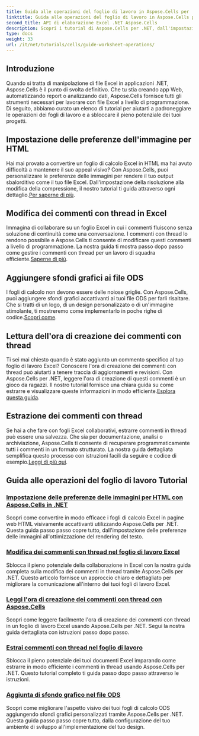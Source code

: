 ```yaml
---
title: Guida alle operazioni del foglio di lavoro in Aspose.Cells per .NET
linktitle: Guida alle operazioni del foglio di lavoro in Aspose.Cells per .NET
second_title: API di elaborazione Excel .NET Aspose.Cells
description: Scopri i tutorial di Aspose.Cells per .NET, dall'impostazione delle preferenze di immagine per HTML all'aggiunta di sfondi grafici in ODS. Impara con le guide passo-passo.
type: docs
weight: 33
url: /it/net/tutorials/cells/guide-worksheet-operations/
---
```

## Introduzione

Quando si tratta di manipolazione di file Excel in applicazioni .NET, Aspose.Cells è il punto di svolta definitivo. Che tu stia creando app Web, automatizzando report o analizzando dati, Aspose.Cells fornisce tutti gli strumenti necessari per lavorare con file Excel a livello di programmazione. Di seguito, abbiamo curato un elenco di tutorial per aiutarti a padroneggiare le operazioni dei fogli di lavoro e a sbloccare il pieno potenziale dei tuoi progetti.

## Impostazione delle preferenze dell'immagine per HTML 
 
Hai mai provato a convertire un foglio di calcolo Excel in HTML ma hai avuto difficoltà a mantenere il suo appeal visivo? Con Aspose.Cells, puoi personalizzare le preferenze delle immagini per rendere il tuo output sbalorditivo come il tuo file Excel. Dall'impostazione della risoluzione alla modifica della compressione, il nostro tutorial ti guida attraverso ogni dettaglio.[Per saperne di più](./setting-image-preferences/).

## Modifica dei commenti con thread in Excel 
 
 Immagina di collaborare su un foglio Excel in cui i commenti fluiscono senza soluzione di continuità come una conversazione. I commenti con thread lo rendono possibile e Aspose.Cells ti consente di modificare questi commenti a livello di programmazione. La nostra guida ti mostra passo dopo passo come gestire i commenti con thread per un lavoro di squadra efficiente.[Saperne di più](./editing-threaded-comments/).

## Aggiungere sfondi grafici ai file ODS
  
 I fogli di calcolo non devono essere delle noiose griglie. Con Aspose.Cells, puoi aggiungere sfondi grafici accattivanti ai tuoi file ODS per farli risaltare. Che si tratti di un logo, di un design personalizzato o di un'immagine stimolante, ti mostreremo come implementarlo in poche righe di codice.[Scopri come](./adding-graphic-background-in-ods-file/).

## Lettura dell'ora di creazione dei commenti con thread  

 Ti sei mai chiesto quando è stato aggiunto un commento specifico al tuo foglio di lavoro Excel? Conoscere l'ora di creazione dei commenti con thread può aiutarti a tenere traccia di aggiornamenti e revisioni. Con Aspose.Cells per .NET, leggere l'ora di creazione di questi commenti è un gioco da ragazzi. Il nostro tutorial fornisce una chiara guida su come estrarre e visualizzare queste informazioni in modo efficiente.[Esplora questa guida](./read-created-time-of-threaded-comment/).

## Estrazione dei commenti con thread  

 Se hai a che fare con fogli Excel collaborativi, estrarre commenti in thread può essere una salvezza. Che sia per documentazione, analisi o archiviazione, Aspose.Cells ti consente di recuperare programmaticamente tutti i commenti in un formato strutturato. La nostra guida dettagliata semplifica questo processo con istruzioni facili da seguire e codice di esempio.[Leggi di più qui](./extract-threaded-comments/).

## Guida alle operazioni del foglio di lavoro Tutorial
### [Impostazione delle preferenze delle immagini per HTML con Aspose.Cells in .NET](./setting-image-preferences/)
Scopri come convertire in modo efficace i fogli di calcolo Excel in pagine web HTML visivamente accattivanti utilizzando Aspose.Cells per .NET. Questa guida passo passo copre tutto, dall'impostazione delle preferenze delle immagini all'ottimizzazione del rendering del testo.
### [Modifica dei commenti con thread nel foglio di lavoro Excel](./editing-threaded-comments/)
Sblocca il pieno potenziale della collaborazione in Excel con la nostra guida completa sulla modifica dei commenti in thread tramite Aspose.Cells per .NET. Questo articolo fornisce un approccio chiaro e dettagliato per migliorare la comunicazione all'interno dei tuoi fogli di lavoro Excel.
### [Leggi l'ora di creazione dei commenti con thread con Aspose.Cells](./read-created-time-of-threaded-comment/)
Scopri come leggere facilmente l'ora di creazione dei commenti con thread in un foglio di lavoro Excel usando Aspose.Cells per .NET. Segui la nostra guida dettagliata con istruzioni passo dopo passo.
### [Estrai commenti con thread nel foglio di lavoro](./extract-threaded-comments/)
Sblocca il pieno potenziale dei tuoi documenti Excel imparando come estrarre in modo efficiente i commenti in thread usando Aspose.Cells per .NET. Questo tutorial completo ti guida passo dopo passo attraverso le istruzioni.
### [Aggiunta di sfondo grafico nel file ODS](./adding-graphic-background-in-ods-file/)
Scopri come migliorare l'aspetto visivo dei tuoi fogli di calcolo ODS aggiungendo sfondi grafici personalizzati tramite Aspose.Cells per .NET. Questa guida passo passo copre tutto, dalla configurazione del tuo ambiente di sviluppo all'implementazione del tuo design.